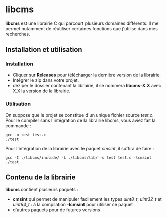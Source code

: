 # libcms

**libcms** est une librairie C qui parcourt plusieurs domaines différents. Il me permet notamment de réutiliser certaines fonctions que j'utilise dans mes recherches. 

## Installation et utilisation

### Installation

- Cliquer sur **Releases** pour télécharger la dernière version de la librairie. 
- Intégrer le zip dans votre projet.
- déziper le dossier contenant la librairie, il se nommera **libcms-X.X** avec X.X la version de la librairie.

### Utilisation

On suppose que le projet se constitue d'un unique fichier source *test.c*. 
Pour le compiler sans l'intégration de la librairie libcms, vous aviez fait la commande : 
```shell
gcc -o test test.c
./test
```
Pour l'intégration de la librairie avec le paquet *cmsint*, il suffira de faire : 
```shell
gcc -I ./libcms/include/ -L ./libcms/lib/ -o test test.c -lcmsint
./test
```

## Contenu de la librairie

**libcms** contient plusieurs paquets : 
- **cmsint** qui permet de manipuler facilement les types *uint8_t*, *uint32_t* et *uint64_t* : à la compilation **-lcmsint** pour utiliser ce paquet
- d'autres paquets pour de futures versions
